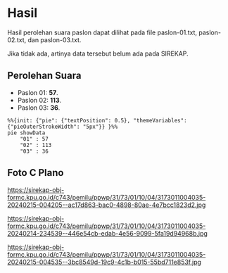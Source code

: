 # Hasil

Hasil perolehan suara paslon dapat dilihat pada file paslon-01.txt, paslon-02.txt, dan paslon-03.txt.

Jika tidak ada, artinya data tersebut belum ada pada SIREKAP.

## Perolehan Suara

 * Paslon 01: **57**.
 * Paslon 02: **113**.
 * Paslon 03: **36**.

```mermaid
%%{init: {"pie": {"textPosition": 0.5}, "themeVariables": {"pieOuterStrokeWidth": "5px"}} }%%
pie showData
    "01" : 57
    "02" : 113
    "03" : 36
```
## Foto C Plano

https://sirekap-obj-formc.kpu.go.id/c743/pemilu/ppwp/31/73/01/10/04/3173011004035-20240215-004205--ac17d863-bac0-4898-80ae-4e7bcc1823d2.jpg

https://sirekap-obj-formc.kpu.go.id/c743/pemilu/ppwp/31/73/01/10/04/3173011004035-20240214-234539--446e54cb-edab-4e56-9099-5fa19d94968b.jpg

https://sirekap-obj-formc.kpu.go.id/c743/pemilu/ppwp/31/73/01/10/04/3173011004035-20240215-004535--3bc8549d-19c9-4c1b-b015-55bd711e853f.jpg
